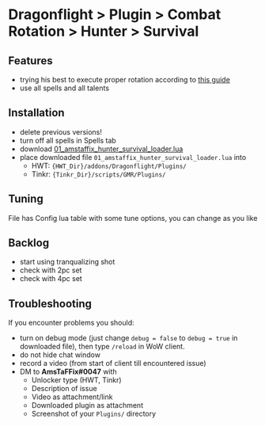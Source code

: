 # Dragonflight > Plugin > Combat Rotation > Hunter > Survival

## Features
- trying his best to execute proper rotation according to [this guide](https://www.wowhead.com/guide/classes/hunter/survival/rotation-cooldowns-pve-dps)
- use all spells and all talents

## Installation
- delete previous versions!
- turn off all spells in Spells tab
- download [01_amstaffix_hunter_survival_loader.lua](https://raw.githubusercontent.com/Dream-Weaver-GMR-Profiles-Plugins/public/master/plugins/retail/combat_rotation/hunter/survival/v1/01_amstaffix_hunter_survival_loader.lua)
- place downloaded file `01_amstaffix_hunter_survival_loader.lua` into
    - HWT: `{HWT_Dir}/addons/Dragonflight/Plugins/`
    - Tinkr: `{Tinkr_Dir}/scripts/GMR/Plugins/`

## Tuning
File has Config lua table with some tune options, you can change as you like

## Backlog
- start using tranqualizing shot
- check with 2pc set
- check with 4pc set

## Troubleshooting
If you encounter problems you should:
- turn on debug mode (just change `debug = false` to `debug = true` in downloaded file), then type `/reload` in WoW client.
- do not hide chat window
- record a video (from start of client till encountered issue)
- DM to **AmsTaFFix#0047** with
    - Unlocker type (HWT, Tinkr)
    - Description of issue
    - Video as attachment/link
    - Downloaded plugin as attachment
    - Screenshot of your `Plugins/` directory
